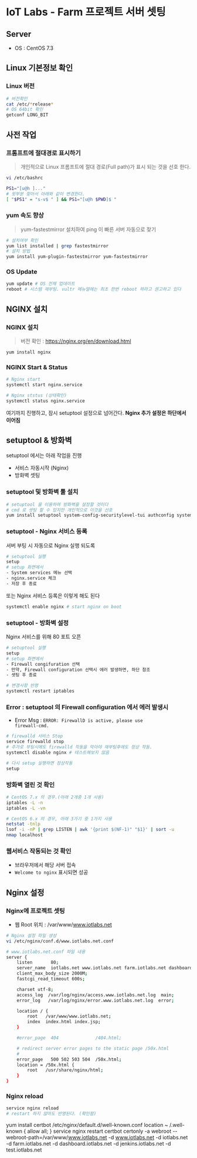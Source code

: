 # IoT Labs - Farm 프로젝트 서버 셋팅

## Server
- OS : CentOS 7.3

## Linux 기본정보 확인

### Linux 버전
```sh
# 버전확인
cat /etc/*release*
# OS 64bit 확인
getconf LONG_BIT
```

## 사전 작업
### 프롬프트에 절대경로 표시하기

> 개인적으로 Linux 프롬프트에 절대 경로(Full path)가 표시 되는 것을 선호 한다.

```sh
vi /etc/bashrc

PS1="[u@h ]..."
# 윗부분 찾아서 아래와 같이 변경한다.
[ "$PS1" = "s-v$ " ] && PS1="[u@h $PWD]$ "
```
### yum 속도 향상
> yum-fastestmirror 설치하여 ping 이 빠른 서버 자동으로 찾기

```sh
# 설치여부 확인
yum list installed | grep fastestmirror
# 설치 방법
yum install yum-plugin-fastestmirror yum-fastestmirror
```

### OS Update
```sh
yum update # OS 전체 업데이트
reboot # 시스템 재부팅. vultr 메뉴얼에는 최초 한번 reboot 하라고 권고하고 있다
```

## NGINX 설치

### NGINX 설치

> 버전 확인 : https://nginx.org/en/download.html
```sh
yum install nginx
```

### NGINX Start & Status
```sh
# Nginx start
systemctl start nginx.service

# Nginx ststus (상태확인)
systemctl status nginx.service
```

여기까지 진행하고, 잠시 setuptool 설정으로 넘어간다.
**Nginx 추가 설정은 하단에서 이어짐**

## setuptool & 방화벽
setuptool 에서는 아래 작업을 진행
- 서비스 자동시작 (Nginx)
- 방화벽 셋팅

### setuptool 및 방화벽 툴 설치
```sh
# setuptool 을 이용하여 방화벽을 설정할 것이다
# cmd 로 셋팅 할 수 있지만 개인적으로 이것을 선호
yum install setuptool system-config-securitylevel-tui authconfig system-config-network-tui ntsysv
```

### setuptool - Nginx 서비스 등록
서버 부팅 시 자동으로 Nginx 실행 되도록
```sh
# setuptool 실행
setup
# setup 화면에서
- System services 메뉴 선택
- nginx.service 체크
- 저장 후 종료
```

또는 Nginx 서비스 등록은 이렇게 해도 된다
```sh
systemctl enable nginx # start nginx on boot
```

### setuptool - 방화벽 설정
Nginx 서비스를 위해 80 포트 오픈
```sh
# setuptool 실행
setup
# setup 화면에서
- Firewall congifuration 선택
- 만약, Firewall configuration 선택시 에러 발생하면, 하단 참조
- 셋팅 후 종료

# 변경사항 반영
systemctl restart iptables
```
### Error : setuptool 의 Firewall configuration 에서 에러 발생시

- Error Msg : <code>ERROR: FirewallD is active, please use firewall-cmd.</code>

```sh
# firewalld 서비스 Stop
service firewalld stop
# 추가로 부팅시에도 firewalld 작동을 막아야 재부팅후에도 정상 작동.
systemctl disable nginx # 테스트해보지 않음

# 다시 setup 실행하면 정상작동
setup
```

### 방화벽 열린 것 확인
```sh
# CentOS 7.x 의 경우.(아래 2개중 1개 사용)
iptables -L -n
iptables -L -vn

# CentOS 6.x 의 경우, 아래 3가기 중 1가지 사용
netstat -tnlp
lsof -i -nP | grep LISTEN | awk '{print $(NF-1)" "$1}' | sort -u
nmap localhost
```

### 웹서비스 작동되는 것 확인

- 브라우저에서 해당 서버 접속
 - <code>Welcome to nginx</code> 표시되면 성공

## Nginx 설정

### Nginx에 프로젝트 셋팅

- 웹 Root 위치 : /var/www/www.iotlabs.net

```sh
# Nginx 설정 파일 생성
vi /etc/nginx/conf.d/www.iotlabs.net.conf

# www.iotlabs.net.conf 파일 내용
server {
    listen       80;
    server_name  iotlabs.net www.iotlabs.net farm.iotlabs.net dashboard.iotlabs.net;
    client_max_body_size 2000M;
    fastcgi_read_timeout 600s;

    charset utf-8;
    access_log  /var/log/nginx/access.www.iotlabs.net.log  main;
    error_log   /var/log/nginx/error.www.iotlabs.net.log  error;

    location / {
        root   /var/www/www.iotlabs.net;
        index  index.html index.jsp;
    }

    #error_page  404              /404.html;

    # redirect server error pages to the static page /50x.html
    #
    error_page   500 502 503 504  /50x.html;
    location = /50x.html {
        root   /usr/share/nginx/html;
    }
}
```

### Nginx reload

```sh
service nginx reload
# restart 하지 않아도 반영된다. (확인함)
```

yum install certbot
/etc/nginx/default.d/well-known.conf
location ~ /.well-known {
	allow all;
}
service nginx restart
certbot certonly -a webroot --webroot-path=/var/www/www.iotlabs.net -d www.iotlabs.net -d iotlabs.net -d farm.iotlabs.net -d dashboard.iotlabs.net -d jenkins.iotlabs.net -d test.iotlabs.net
